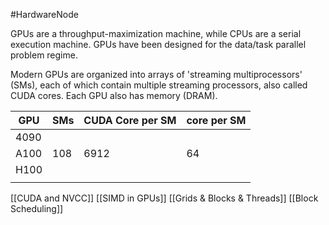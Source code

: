 #HardwareNode  

GPUs are a throughput-maximization machine, while CPUs are a serial execution machine. GPUs have been designed for the data/task parallel problem regime.

Modern GPUs are organized into arrays of 'streaming multiprocessors' (SMs), each of which contain multiple streaming processors, also called CUDA cores. 
Each GPU also has memory (DRAM).

| GPU  | SMs | CUDA Core per SM | core per SM |
| ---- | --- | ---------------- | ----------- |
| 4090 |     |                  |             |
| A100 | 108 | 6912             | 64          |
| H100 |     |                  |             |
|      |     |                  |             |


[[CUDA and NVCC]]
[[SIMD in GPUs]]
[[Grids & Blocks & Threads]]
[[Block Scheduling]]
